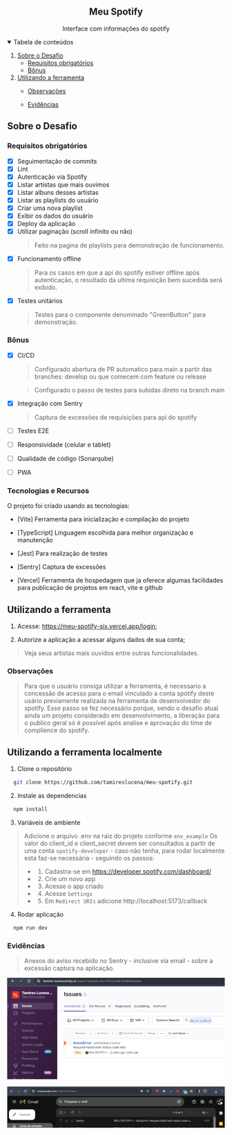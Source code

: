<!-- PROJECT LOGO -->
<br />
<p align="center">
  <h2 align="center">Meu Spotify</h2>

  <p align="center">
    Interface com informações do spotify 
    <br />
  </p>
</p>

<!-- TABLE OF CONTENTS -->
<details open="open">
  <summary>Tabela de conteúdos</summary>
  <ol>
    <li>
      <a href="#sobre-o-desafio">Sobre o Desafio</a>
      <ul>
        <li><a href="#requisitos-obrigatórios">Requisitos obrigatórios</a></li>
      </ul>
      <ul>
        <li><a href="#bônus">Bônus</a></li>
      </ul>
    </li>
    <li>
      <a href="#utilizando-a-ferramenta">Utilizando a ferramenta</a></li>
      <ul>
        <li><a href="#observações">Observações</a></li>
      </ul>
      <ul>
        <li><a href="#evidências">Evidências</a></li>
      </ul>
    </li>
  </ol>
</details>

<!-- ABOUT THE PROJECT -->

## Sobre o Desafio

### Requisitos obrigatórios

- [x] Seguimentação de commits
- [x] Lint
- [x] Autenticação via Spotify
- [x] Listar artistas que mais ouvimos
- [x] Listar albuns desses artistas
- [x] Listar as playlists do usuário
- [x] Criar uma nova playlist
- [x] Exibir os dados do usuário
- [x] Deploy da aplicação
- [x] Utilizar paginação (scroll infinito ou não)
  > Feito na pagina de playlists para demonstração de funcionamento.
- [x] Funcionamento offline
  > Para os casos em que a api do spotify estiver offline após autenticação, o resultado da ultima requisição bem sucedida será exibido.
- [x] Testes unitários
  > Testes para o componente denominado "GreenButton" para demonstração.

### Bônus

- [x] CI/CD

  > Configurado abertura de PR automatico para main a partir das branches: develop ou que comecem com feature ou release

  > Configurado o passo de testes para subidas direto na branch main

- [x] Integração com Sentry
  > Captura de excessões de requisições para api do spotify
- [ ] Testes E2E
- [ ] Responsividade (celular e tablet)
- [ ] Qualidade de código (Sonarqube)
- [ ] PWA

### Tecnologias e Recursos

O projeto foi criado usando as tecnologias:

- [Vite]
  Ferramenta para inicialização e compilação do projeto

- [TypeScript]
  Linguagem escolhida para melhor organização e manutenção

- [Jest]
  Para realização de testes

- [Sentry]
  Captura de excessões

- [Vercel]
  Ferramenta de hospedagem que ja oferece algumas facilidades para publicação de projetos em react, vite e github

## Utilizando a ferramenta

1. Acesse: <a href="https://meu-spotify-six.vercel.app/login">https://meu-spotify-six.vercel.app/login</a>;

2. Autorize a aplicação a acessar alguns dados de sua conta;

> Veja seus artistas mais ouvidos entre outras funcionalidades.

### Observações

> Para que o usuário consiga utilizar a ferramenta, é necessario a concessão de acesso para o email vinculado a conta spotify deste usário previamente realizada na ferramenta de desenvolvedor do spotify. Esse passo se fez necessário porque, sendo o desafio atual ainda um projeto considerado em desenvolvimento, a liberação para o publico geral só é possível após analise e aprovação do time de complience do spotify.

## Utilizando a ferramenta localmente

1. Clone o repositório

```sh
  git clone https://github.com/tamireslucena/meu-spotify.git
```

2. Instale as dependencias

```sh
  npm install
```

3. Variáveis de ambiente

> Adicione o arquivo .env na raiz do projeto conforme `env_example`
> Os valor do client_id e client_secret devem ser consultados a partir de uma conta `spotify-developer` - caso não tenha, para rodar localmente esta faz-se necessária - seguindo os passos:
>
> - 1.  Cadastra-se em https://developer.spotify.com/dashboard/
> - 2.  Crie um novo app
> - 3.  Acesse o app criado
> - 4.  Acesse `Settings`
> - 5.  Em `Redirect URIs` adicione http://localhost:5173/callback

4. Rodar aplicação

```sh
  npm run dev
```

### Evidências

> Anexos do aviso recebido no Sentry - inclusive via email - sobre a excessão captura na aplicação.

![alt text](./public/sentry-dashboard-evidence.png)

![alt text](./public/email-sentry-evidence.png)
